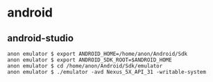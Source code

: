 # android

## android-studio

    anon emulator $ export ANDROID_HOME=/home/anon/Android/Sdk
    anon emulator $ export ANDROID_SDK_ROOT=$ANDROID_HOME
    anon emulator $ cd /home/anon/Android/Sdk/emulator
    anon emulator $ ./emulator -avd Nexus_5X_API_31 -writable-system

